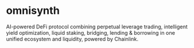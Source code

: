 # omnisynth
AI-powered DeFi protocol combining perpetual leverage trading, intelligent yield optimization, liquid staking, bridging, lending &amp; borrowing in one unified ecosystem and liquidity, powered by Chainlink.
